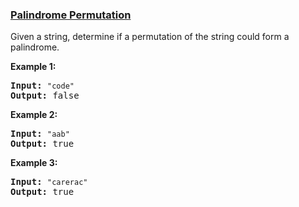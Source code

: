 ### [Palindrome Permutation](https://leetcode.com/problems/palindrome-permutation)

<p>Given a string, determine if a permutation of the string could form a palindrome.</p>

<p><strong>Example 1:</strong></p>

<pre>
<strong>Input:</strong> <code>&quot;code&quot;</code>
<strong>Output:</strong> false</pre>

<p><strong>Example 2:</strong></p>

<pre>
<strong>Input:</strong> <code>&quot;aab&quot;</code>
<strong>Output:</strong> true</pre>

<p><strong>Example 3:</strong></p>

<pre>
<strong>Input:</strong> <code>&quot;carerac&quot;</code>
<strong>Output:</strong> true</pre>
